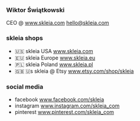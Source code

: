 ### Wiktor Świątkowski
CEO @ www.skleia.com
hello@skleia.com
### skleia shops
- 🇺🇸 skleia USA www.skleia.com
- 🇪🇺 skleia Europe www.skleia.eu
- 🇵🇱 skleia Poland www.skleia.pl
- 🇬🇧 🇺s skleia @ Etsy www.etsy.com/shop/skleia
### social media
- facebook www.facebook.com/skleia
- instagram www.instagram.com/skleia_com
- pinterest www.pinterest.com/skleia_com
